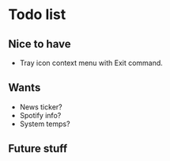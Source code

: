 # Todo list

## Nice to have
- Tray icon context menu with Exit command.

## Wants
- News ticker?
- Spotify info?
- System temps?

## Future stuff